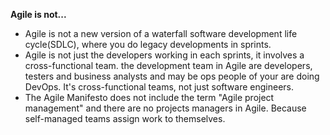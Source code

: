 **Agile is not...**
- Agile is not a new version of a waterfall software development life cycle(SDLC), where you do legacy developments in sprints.
- Agile is not just the developers working in each sprints, it involves a cross-functional team.
	the development team in Agile are developers, testers and business analysts and may be ops people of your are doing DevOps. It's cross-functional teams, not just software engineers. 
- The Agile Manifesto does not include the term "Agile project management" and there are no projects managers in Agile. 
	Because self-managed teams assign work to themselves. 